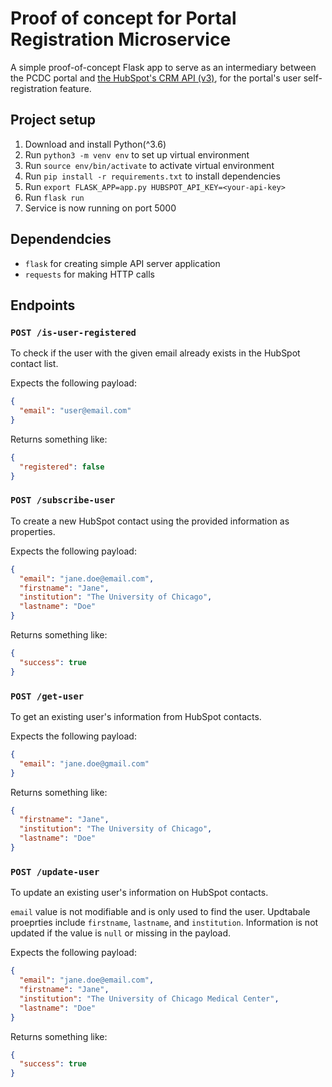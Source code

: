 # Proof of concept for Portal Registration Microservice

A simple proof-of-concept Flask app to serve as an intermediary between the PCDC portal and [the HubSpot's CRM API (v3)](https://developers.hubspot.com/docs/api/crm/understanding-the-crm), for the portal's user self-registration feature.

## Project setup

1. Download and install Python(^3.6)
2. Run `python3 -m venv env` to set up virtual environment
3. Run `source env/bin/activate` to activate virtual environment
4. Run `pip install -r requirements.txt` to install dependencies
5. Run `export FLASK_APP=app.py HUBSPOT_API_KEY=<your-api-key>`
6. Run `flask run`
7. Service is now running on port 5000

## Dependendcies

- `flask` for creating simple API server application
- `requests` for making HTTP calls

## Endpoints

### `POST /is-user-registered`

To check if the user with the given email already exists in the HubSpot contact list.

Expects the following payload:

```json
{
  "email": "user@email.com"
}
```

Returns something like:

```json
{
  "registered": false
}
```

### `POST /subscribe-user`

To create a new HubSpot contact using the provided information as properties.

Expects the following payload:

```json
{
  "email": "jane.doe@email.com",
  "firstname": "Jane",
  "institution": "The University of Chicago",
  "lastname": "Doe"
}
```

Returns something like:

```json
{
  "success": true
}
```

### `POST /get-user`

To get an existing user's information from HubSpot contacts.

Expects the following payload:

```json
{
  "email": "jane.doe@gmail.com"
}
```

Returns something like:

```json
{
  "firstname": "Jane",
  "institution": "The University of Chicago",
  "lastname": "Doe"
}
```

### `POST /update-user`

To update an existing user's information on HubSpot contacts.

`email` value is not modifiable and is only used to find the user. Updtabale proeprties include `firstname`, `lastname`, and `institution`. Information is not updated if the value is `null` or missing in the payload.

Expects the following payload:

```json
{
  "email": "jane.doe@email.com",
  "firstname": "Jane",
  "institution": "The University of Chicago Medical Center",
  "lastname": "Doe"
}
```

Returns something like:

```json
{
  "success": true
}
```
